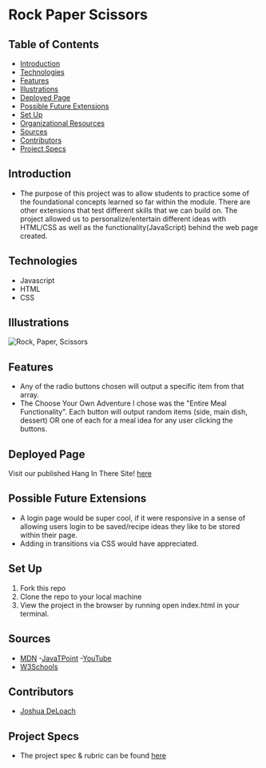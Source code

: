 # Rock Paper Scissors


## Table of Contents
  - [Introduction](#introduction)
  - [Technologies](#technologies)
  - [Features](#features)
  - [Illustrations](#illustrations)
  - [Deployed Page](#deployed-page)
  - [Possible Future Extensions](#possible-future-extensions)
  - [Set Up](#set-up)
  - [Organizational Resources](#organizational-resources)
  - [Sources](#sources)
  - [Contributors](#contributors)
  - [Project Specs](#project-specs)

## Introduction
  - The purpose of this project was to allow students to practice some of the foundational concepts learned so far within the module. There are other extensions that test different skills that we can build on. The project allowed us to personalize/entertain different ideas with HTML/CSS as well as the functionality(JavaScript) behind the web page created.

## Technologies
  - Javascript
  - HTML
  - CSS


## Illustrations
  ![Rock, Paper, Scissors](https://frontend.turing.edu/projects/module-1/assets/dinner/dinner_0.png)

## Features
- Any of the radio buttons chosen will output a specific item from that array.
- The Choose Your Own Adventure I chose was the "Entire Meal Functionality". Each button will output random items (side, main dish, dessert) OR one of each for a meal idea for any user clicking the buttons.

## Deployed Page

Visit our published Hang In There Site! [here](https://jdeloach03.github.io/whats-for-dinner/)

## Possible Future Extensions
  - A login page would be super cool, if it were responsive in a sense of allowing users login to be saved/recipe ideas they like to be stored within their page.
  - Adding in transitions via CSS would have appreciated.

## Set Up

1. Fork this repo  
2. Clone the repo to your local machine
3. View the project in the browser by running open index.html in your terminal.



## Sources
  - [MDN](http://developer.mozilla.org/en-US/)
  -[JavaTPoint](https://www.javatpoint.com/how-to-check-a-radio-button-using-javascript)
  -[YouTube](https://www.youtube.com/)
  - [W3Schools](https://www.w3schools.com/)

## Contributors
  - [Joshua DeLoach](https://github.com/JDeLoach03)


## Project Specs
  - The project spec & rubric can be found [here](https://frontend.turing.edu/projects/module-1/dinner.html)
